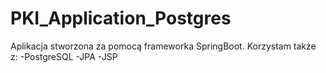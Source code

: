 # PKI_Application_Postgres

Aplikacja stworzona za pomocą frameworka SpringBoot.
Korzystam także z:
-PostgreSQL
-JPA
-JSP